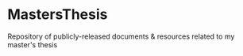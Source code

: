 # MastersThesis
Repository of publicly-released documents &amp; resources related to my master's thesis
